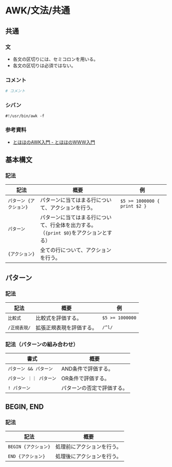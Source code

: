 # AWK/文法/共通

## 共通

### 文

- 各文の区切りには、セミコロンを用いる。
- 各文の区切りは必須ではない。

### コメント

```awk
# コメント
```

### シバン

```text
#!/usr/bin/awk -f
```

### 参考資料

- [とほほのAWK入門 - とほほのWWW入門](https://www.tohoho-web.com/ex/awk.html)

## 基本構文

### 記法

| 記法                    | 概要                                                         | 例                           |
| ----------------------- | ------------------------------------------------------------ | ---------------------------- |
| `パターン {アクション}` | パターンに当てはまる行について、アクションを行う。           | `$5 >= 1000000 { print $2 }` |
| `パターン`              | パターンに当てはまる行について、行全体を出力する。<br />（`{print $0}`をアクションとする） |                              |
| `{アクション}`          | 全ての行について、アクションを行う。                         |                              |

## パターン

### 記法

| 記法         | 概要                     | 例              |
| ------------ | ------------------------ | --------------- |
| `比較式`     | 比較式を評価する。       | `$5 >= 1000000` |
| `/正規表現/` | 拡張正規表現を評価する。 | `/^l/`          |

### 記法（パターンの組み合わせ）

| 書式                   | 概要                       |
| ---------------------- | -------------------------- |
| `パターン && パターン` | AND条件で評価する。        |
| `パターン ｜｜ パターン` | OR条件で評価する。         |
| `! パターン`           | パターンの否定で評価する。 |

## BEGIN, END

### 記法

| 記法                 | 概要                       |
| -------------------- | -------------------------- |
| `BEGIN {アクション}` | 処理前にアクションを行う。 |
| `END {アクション}`   | 処理後にアクションを行う。 |
